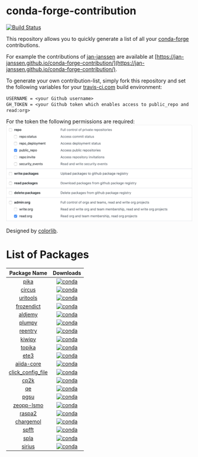 # conda-forge-contribution
[![Build Status](https://travis-ci.com/jan-janssen/conda-forge-contribution.svg?branch=master)](https://travis-ci.com/jan-janssen/conda-forge-contribution)

This repository allows you to quickly generate a list of all your [conda-forge](https://conda-forge.org) contributions.

For example the contributions of [jan-janssen](https://github.com/jan-janssen) are available at [https://jan-janssen.github.io/conda-forge-contribution/](https://jan-janssen.github.io/conda-forge-contribution/).

To generate your own contribution-list, simply fork this repository and set the following variables for your [travis-ci.com](https://travis-ci.com) build environment:

```
USERNAME = <your Github username>
GH_TOKEN = <your Github token which enables access to public_repo and read:org>
```

For the token the following permissions are required:
![Required Permissions](permissions.png)

Designed by [colorlib](https://colorlib.com/wp/template/responsive-table-v2/).
# List of Packages 

| Package Name | Downloads |
|:------------:|:---------:|
| [pika](https://anaconda.org/conda-forge/pika) | [![conda](https://anaconda.org/conda-forge/pika/badges/downloads.svg)](https://anaconda.org/conda-forge/pika) |
| [circus](https://anaconda.org/conda-forge/circus) | [![conda](https://anaconda.org/conda-forge/circus/badges/downloads.svg)](https://anaconda.org/conda-forge/circus) |
| [uritools](https://anaconda.org/conda-forge/uritools) | [![conda](https://anaconda.org/conda-forge/uritools/badges/downloads.svg)](https://anaconda.org/conda-forge/uritools) |
| [frozendict](https://anaconda.org/conda-forge/frozendict) | [![conda](https://anaconda.org/conda-forge/frozendict/badges/downloads.svg)](https://anaconda.org/conda-forge/frozendict) |
| [aldjemy](https://anaconda.org/conda-forge/aldjemy) | [![conda](https://anaconda.org/conda-forge/aldjemy/badges/downloads.svg)](https://anaconda.org/conda-forge/aldjemy) |
| [plumpy](https://anaconda.org/conda-forge/plumpy) | [![conda](https://anaconda.org/conda-forge/plumpy/badges/downloads.svg)](https://anaconda.org/conda-forge/plumpy) |
| [reentry](https://anaconda.org/conda-forge/reentry) | [![conda](https://anaconda.org/conda-forge/reentry/badges/downloads.svg)](https://anaconda.org/conda-forge/reentry) |
| [kiwipy](https://anaconda.org/conda-forge/kiwipy) | [![conda](https://anaconda.org/conda-forge/kiwipy/badges/downloads.svg)](https://anaconda.org/conda-forge/kiwipy) |
| [topika](https://anaconda.org/conda-forge/topika) | [![conda](https://anaconda.org/conda-forge/topika/badges/downloads.svg)](https://anaconda.org/conda-forge/topika) |
| [ete3](https://anaconda.org/conda-forge/ete3) | [![conda](https://anaconda.org/conda-forge/ete3/badges/downloads.svg)](https://anaconda.org/conda-forge/ete3) |
| [aiida-core](https://anaconda.org/conda-forge/aiida-core) | [![conda](https://anaconda.org/conda-forge/aiida-core/badges/downloads.svg)](https://anaconda.org/conda-forge/aiida-core) |
| [click_config_file](https://anaconda.org/conda-forge/click_config_file) | [![conda](https://anaconda.org/conda-forge/click_config_file/badges/downloads.svg)](https://anaconda.org/conda-forge/click_config_file) |
| [cp2k](https://anaconda.org/conda-forge/cp2k) | [![conda](https://anaconda.org/conda-forge/cp2k/badges/downloads.svg)](https://anaconda.org/conda-forge/cp2k) |
| [qe](https://anaconda.org/conda-forge/qe) | [![conda](https://anaconda.org/conda-forge/qe/badges/downloads.svg)](https://anaconda.org/conda-forge/qe) |
| [pgsu](https://anaconda.org/conda-forge/pgsu) | [![conda](https://anaconda.org/conda-forge/pgsu/badges/downloads.svg)](https://anaconda.org/conda-forge/pgsu) |
| [zeopp-lsmo](https://anaconda.org/conda-forge/zeopp-lsmo) | [![conda](https://anaconda.org/conda-forge/zeopp-lsmo/badges/downloads.svg)](https://anaconda.org/conda-forge/zeopp-lsmo) |
| [raspa2](https://anaconda.org/conda-forge/raspa2) | [![conda](https://anaconda.org/conda-forge/raspa2/badges/downloads.svg)](https://anaconda.org/conda-forge/raspa2) |
| [chargemol](https://anaconda.org/conda-forge/chargemol) | [![conda](https://anaconda.org/conda-forge/chargemol/badges/downloads.svg)](https://anaconda.org/conda-forge/chargemol) |
| [spfft](https://anaconda.org/conda-forge/spfft) | [![conda](https://anaconda.org/conda-forge/spfft/badges/downloads.svg)](https://anaconda.org/conda-forge/spfft) |
| [spla](https://anaconda.org/conda-forge/spla) | [![conda](https://anaconda.org/conda-forge/spla/badges/downloads.svg)](https://anaconda.org/conda-forge/spla) |
| [sirius](https://anaconda.org/conda-forge/sirius) | [![conda](https://anaconda.org/conda-forge/sirius/badges/downloads.svg)](https://anaconda.org/conda-forge/sirius) |
